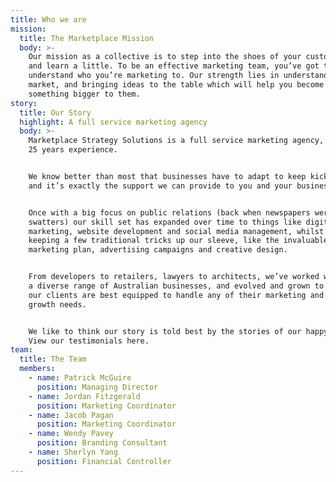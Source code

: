 ```yaml
---
title: Who we are
mission:
  title: The Marketplace Mission
  body: >-
    Our mission as a collective is to step into the shoes of your customers,
    and learn a little. To be an effective marketing team, you’ve got to
    understand who you’re marketing to. Our strength lies in understanding your
    market, and bringing ideas to the table which will help you become
    something bigger to them.
story:
  title: Our Story
  highlight: A full service marketing agency
  body: >-
    Marketplace Strategy Solutions is a full service marketing agency, with over
    25 years experience.


    We know better than most that businesses have to adapt to keep kicking goals,
    and it’s exactly the support we can provide to you and your business.


    Once with a big focus on public relations (back when newspapers weren’t fly
    swatters) our skill set has expanded over time to things like digital
    marketing, website development and social media management, whilst still
    keeping a few traditional tricks up our sleeve, like the invaluable
    marketing plan, advertising campaigns and creative design.


    From developers to retailers, lawyers to architects, we’ve worked with such
    a diverse range of Australian businesses, and evolved and grown to ensure
    our clients are best equipped to handle any of their marketing and business
    growth needs.


    We like to think our story is told best by the stories of our happy clients.
    View our testimonials here.
team:
  title: The Team
  members:
    - name: Patrick McGuire
      position: Managing Director
    - name: Jordan Fitzgerald
      position: Marketing Coordinator
    - name: Jacob Pagan
      position: Marketing Coordinator
    - name: Wendy Pavey
      position: Branding Consultant
    - name: Sherlyn Yang
      position: Financial Controller
---
```

